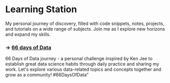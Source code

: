 # Learning Station

My personal journey of discovery, filled with code snippets, notes, projects, and tutorials on a wide range of subjects. Join me as I explore new horizons and expand my skills. 

### &rarr; [66 days of Data](https://github.com/karmasta13/Learning-Station)

 66 Days of Data journey - a personal challenge inspired by Ken Jee to establish great data science habits through daily practice and sharing my work. Let's explore various data-related topics and concepts together and grow as a community! #66DaysOfData”
